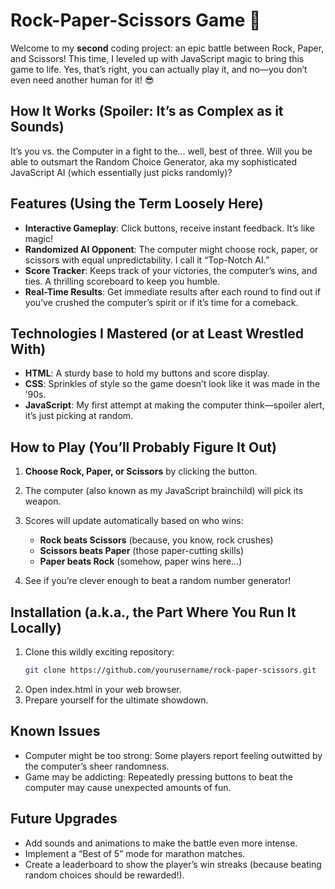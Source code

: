 # Rock-Paper-Scissors Game 🎉

Welcome to my **second** coding project: an epic battle between Rock, Paper, and Scissors! This time, I leveled up with JavaScript magic to bring this game to life. Yes, that’s right, you can actually play it, and no—you don’t even need another human for it! 😎

## How It Works (Spoiler: It’s as Complex as it Sounds)

It’s you vs. the Computer in a fight to the… well, best of three. Will you be able to outsmart the Random Choice Generator, aka my sophisticated JavaScript AI (which essentially just picks randomly)?

## Features (Using the Term Loosely Here)

- **Interactive Gameplay**: Click buttons, receive instant feedback. It’s like magic!
- **Randomized AI Opponent**: The computer might choose rock, paper, or scissors with equal unpredictability. I call it “Top-Notch AI.”
- **Score Tracker**: Keeps track of your victories, the computer’s wins, and ties. A thrilling scoreboard to keep you humble.
- **Real-Time Results**: Get immediate results after each round to find out if you’ve crushed the computer’s spirit or if it’s time for a comeback.

## Technologies I Mastered (or at Least Wrestled With)

- **HTML**: A sturdy base to hold my buttons and score display.
- **CSS**: Sprinkles of style so the game doesn’t look like it was made in the ’90s.
- **JavaScript**: My first attempt at making the computer think—spoiler alert, it’s just picking at random.

## How to Play (You’ll Probably Figure It Out)

1. **Choose Rock, Paper, or Scissors** by clicking the button.
2. The computer (also known as my JavaScript brainchild) will pick its weapon.
3. Scores will update automatically based on who wins:
   - **Rock beats Scissors** (because, you know, rock crushes)
   - **Scissors beats Paper** (those paper-cutting skills)
   - **Paper beats Rock** (somehow, paper wins here…)

4. See if you’re clever enough to beat a random number generator!

## Installation (a.k.a., the Part Where You Run It Locally)

1. Clone this wildly exciting repository:
   ```bash
   git clone https://github.com/yourusername/rock-paper-scissors.git
2. Open index.html in your web browser.
3. Prepare yourself for the ultimate showdown.

## Known Issues
- Computer might be too strong: Some players report feeling outwitted by the computer’s sheer randomness.
- Game may be addicting: Repeatedly pressing buttons to beat the computer may cause unexpected amounts of fun.

## Future Upgrades
- Add sounds and animations to make the battle even more intense.
- Implement a “Best of 5” mode for marathon matches.
- Create a leaderboard to show the player’s win streaks (because beating random choices should be rewarded!).
